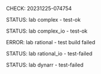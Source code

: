 CHECK: 20231225-074754
STATUS: lab complex - test-ok
STATUS: lab complex_io - test-ok
ERROR: lab rational - test build failed
STATUS: lab rational_io - test-failed
STATUS: lab dynarr - test-failed
